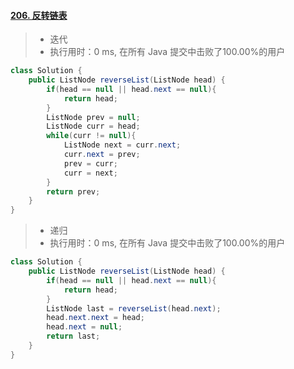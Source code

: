 #### [206. 反转链表](https://leetcode-cn.com/problems/reverse-linked-list/)

> - 迭代
> - 执行用时：0 ms, 在所有 Java 提交中击败了100.00%的用户

```java
class Solution {
    public ListNode reverseList(ListNode head) {
        if(head == null || head.next == null){
            return head;
        }
        ListNode prev = null;
        ListNode curr = head;
        while(curr != null){
            ListNode next = curr.next;
            curr.next = prev;
            prev = curr;
            curr = next;
        }
        return prev;
    }
}
```

> - 递归
> - 执行用时：0 ms, 在所有 Java 提交中击败了100.00%的用户

```java
class Solution {
    public ListNode reverseList(ListNode head) {
        if(head == null || head.next == null){
            return head;
        }
        ListNode last = reverseList(head.next);
        head.next.next = head;
        head.next = null;
        return last;
    }
}
```

